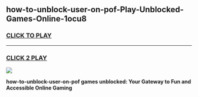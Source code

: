 
## how-to-unblock-user-on-pof-Play-Unblocked-Games-Online-1ocu8
<h3>
<a href="https://premium76.site?title=how-to-unblock-user-on-pof&ref=25A">CLICK TO PLAY</a></h3>
<hr>

<h3>
<a href="https://premium76.site?title=how-to-unblock-user-on-pof&ref=25A">CLICK 2 PLAY</a>
  
</h3>

<a href="https://premium76.site?title=how-to-unblock-user-on-pof&ref=25A"><img src="https://clearcache.store/games.png"></a>


**how-to-unblock-user-on-pof games unblocked: Your Gateway to Fun and Accessible Online Gaming**
